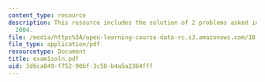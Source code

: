 ```yaml
---
content_type: resource
description: This resource includes the solution of 2 problems asked in exam 1, Fall
  2004.
file: /media/https%3A/open-learning-course-data-rc.s3.amazonaws.com/10-302-transport-processes-fall-2004/3d6ca849f75290bf3c58b4a5a2364fff_exam1soln.pdf
file_type: application/pdf
resourcetype: Document
title: exam1soln.pdf
uid: 3d6ca849-f752-90bf-3c58-b4a5a2364fff
---
```

